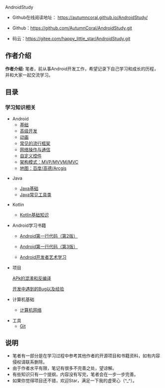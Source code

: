 AndroidStudy

- Github在线阅读地址： https://autumncoral.github.io/AndroidStudy/

- Github：https://github.com/AutumnCoral/AndroidStudy.git
- 码云：https://gitee.com/happy_little_star/AndroidStudy.git

## 作者介绍

**作者介绍:**  笔者，前从事Android开发工作，希望记录下自己学习和成长的历程，并和大家一起交流学习。

## 目录

### 学习知识相关

- Android
  - [基础](./docs\Android\Android.md)
  - [高级开发](./docs\Android\AndroidAdvanced.md)
  - [动画](./docs\Android\AndroidAnimation.md)
  - [常见的流行框架](./docs\Android\AndroidJar.md)
  - [网络操作与通信](./docs\Android\AndroidNet.md)
  - [自定义控件](./docs\Android\AndroidView.md)
  - [架构模式：MVP/MVVM/MVC](./docs\Android\Framework.md)
  - [地图：百度/高德/Arcgis](./docs\Android\Map.md)

* Java

  * [Java基础](./docs\java\JavaBase.md)
  * [Java常见工具类](./docs\java\JavaUntil.md)
  
* Kotlin

  * [Kotlin基础知识](./docs\Kotlin\KotlinBase.md)   
  
* Android学习书籍

  - [Android第一行代码（第2版）](./docs\AndroidBook\Android第一行代码（第2版）.md)

  - [Android第一行代码（第3版）](./docs\AndroidBook\Android第一行代码（第3版）.md)

  - [Android开发者艺术学习](./docs\AndroidBook\Android开发者艺术学习.md)

* 项目

  [APk的混淆和反编译](./docs\Project\APk的混淆和反编译.md)

  [开发中遇到的Bug以及经验](./docs\Project\Bug.md)

* 计算机基础

  - [计算机网络](./docs\computersBase\ComputersNet.md)

- 工具
  - [Git](./docs\Tools\git.md)
  
    

## 说明

- 笔者有一部分是在学习过程中参考其他作者的开源项目和书籍资料，如有内容侵权请联系删除。
- 由于作者水平有限，笔记有很多不完善之处，望谅解。
- 有些知识只有一个提纲，内容没有写完，笔者会在一步一步完善。
- 如果你觉得项目还不错，欢迎Star，满足一下我的虚荣心（^_^）。
